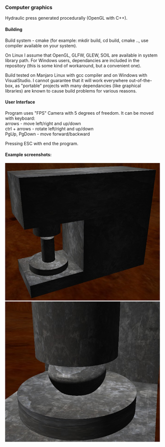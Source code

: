 ### Computer graphics  
Hydraulic press generated procedurally (OpenGL with C++).  

#### Building  
Build system - cmake (for example: mkdir build, cd build, cmake .., use compiler available on your system).   
  
On Linux I assume that OpenGL, GLFW, GLEW, SOIL are available in system library path. For Windows users, dependancies are included in the repository (this is some kind of workaround, but a convenient one). 
   
Build tested on Manjaro Linux with gcc compiler and on Windows with VisualStudio. I cannot guarantee that it will work everywhere out-of-the-box, as "portable" projects with many dependancies (like graphical libraries) are known to cause build problems for various reasons.  

#### User Interface  
Program uses "FPS" Camera with 5 degrees of freedom. It can be moved with keyboard:  
arrows - move left/right and up/down  
ctrl + arrows - rotate left/right and up/down  
PgUp, PgDown - move forward/backward  

Pressing ESC with end the program.  

#### Example screenshots:  
![](screenshot1.jpg)
![](screenshot2.jpg)